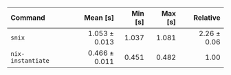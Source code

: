 | Command | Mean [s] | Min [s] | Max [s] | Relative |
|:---|---:|---:|---:|---:|
| `snix` | 1.053 ± 0.013 | 1.037 | 1.081 | 2.26 ± 0.06 |
| `nix-instantiate` | 0.466 ± 0.011 | 0.451 | 0.482 | 1.00 |
